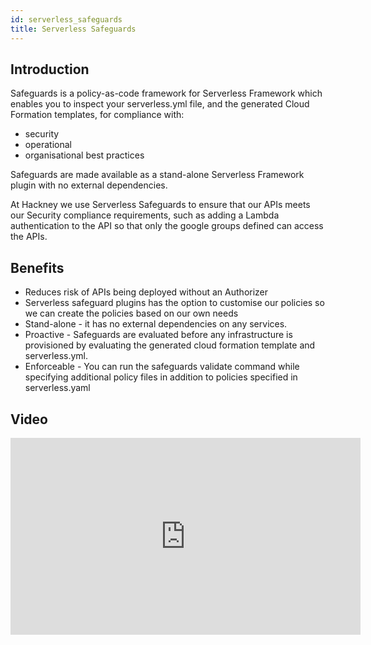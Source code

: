 ```yaml
---
id: serverless_safeguards
title: Serverless Safeguards
---
```


## Introduction
Safeguards is a policy-as-code framework for Serverless Framework which enables you to inspect your serverless.yml file, and the generated Cloud Formation templates, for compliance with:
- security
- operational
- organisational best practices

Safeguards are made available as a stand-alone Serverless Framework plugin with no external dependencies.

At Hackney we use Serverless Safeguards to ensure that our APIs meets our Security compliance requirements, such as adding a Lambda authentication to the API so that only the google groups defined can access the APIs.

## Benefits

- Reduces risk of APIs being deployed without an Authorizer
- Serverless safeguard plugins has the option to customise our policies so we can create the policies based on our own needs
- Stand-alone - it has no external dependencies on any services.
- Proactive - Safeguards are evaluated before any infrastructure is provisioned by evaluating the generated cloud formation template and serverless.yml.
- Enforceable - You can run the safeguards validate command while specifying additional policy files in addition to policies specified in serverless.yaml

## Video
<iframe width="560" height="315" src="https://www.youtube.com/embed/pZQIY0jjD5k" title="YouTube video player" frameborder="0" allow="accelerometer; autoplay; clipboard-write; encrypted-media; gyroscope; picture-in-picture" allowfullscreen></iframe>
